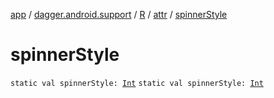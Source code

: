 [app](../../../index.md) / [dagger.android.support](../../index.md) / [R](../index.md) / [attr](index.md) / [spinnerStyle](./spinner-style.md)

# spinnerStyle

`static val spinnerStyle: `[`Int`](https://kotlinlang.org/api/latest/jvm/stdlib/kotlin/-int/index.html)
`static val spinnerStyle: `[`Int`](https://kotlinlang.org/api/latest/jvm/stdlib/kotlin/-int/index.html)